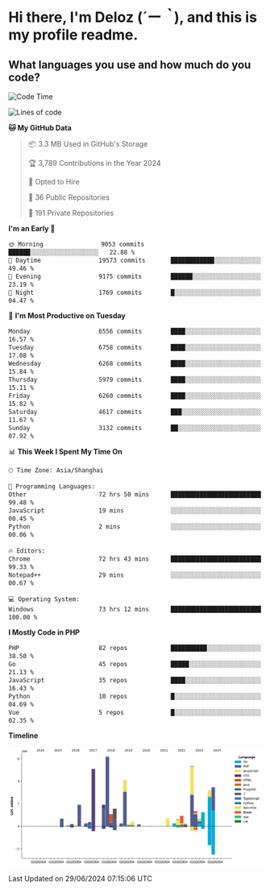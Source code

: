 # **Hi there, I'm Deloz (*´ー｀*), and this is my profile readme.**

## **What languages you use and how much do you code?**

<!--START_SECTION:waka-->
![Code Time](http://img.shields.io/badge/Code%20Time-4%2C322%20hrs%2057%20mins-blue)

![Lines of code](https://img.shields.io/badge/From%20Hello%20World%20I%27ve%20Written-42.3%20million%20lines%20of%20code-blue)

**🐱 My GitHub Data** 

> 📦 3.3 MB Used in GitHub's Storage 
 > 
> 🏆 3,789 Contributions in the Year 2024
 > 
> 💼 Opted to Hire
 > 
> 📜 36 Public Repositories 
 > 
> 🔑 191 Private Repositories 
 > 
**I'm an Early 🐤** 

```text
🌞 Morning                9053 commits        ██████░░░░░░░░░░░░░░░░░░░   22.88 % 
🌆 Daytime                19573 commits       ████████████░░░░░░░░░░░░░   49.46 % 
🌃 Evening                9175 commits        ██████░░░░░░░░░░░░░░░░░░░   23.19 % 
🌙 Night                  1769 commits        █░░░░░░░░░░░░░░░░░░░░░░░░   04.47 % 
```
📅 **I'm Most Productive on Tuesday** 

```text
Monday                   6556 commits        ████░░░░░░░░░░░░░░░░░░░░░   16.57 % 
Tuesday                  6758 commits        ████░░░░░░░░░░░░░░░░░░░░░   17.08 % 
Wednesday                6268 commits        ████░░░░░░░░░░░░░░░░░░░░░   15.84 % 
Thursday                 5979 commits        ████░░░░░░░░░░░░░░░░░░░░░   15.11 % 
Friday                   6260 commits        ████░░░░░░░░░░░░░░░░░░░░░   15.82 % 
Saturday                 4617 commits        ███░░░░░░░░░░░░░░░░░░░░░░   11.67 % 
Sunday                   3132 commits        ██░░░░░░░░░░░░░░░░░░░░░░░   07.92 % 
```


📊 **This Week I Spent My Time On** 

```text
🕑︎ Time Zone: Asia/Shanghai

💬 Programming Languages: 
Other                    72 hrs 50 mins      █████████████████████████   99.48 % 
JavaScript               19 mins             ░░░░░░░░░░░░░░░░░░░░░░░░░   00.45 % 
Python                   2 mins              ░░░░░░░░░░░░░░░░░░░░░░░░░   00.06 % 

🔥 Editors: 
Chrome                   72 hrs 43 mins      █████████████████████████   99.33 % 
Notepad++                29 mins             ░░░░░░░░░░░░░░░░░░░░░░░░░   00.67 % 

💻 Operating System: 
Windows                  73 hrs 12 mins      █████████████████████████   100.00 % 
```

**I Mostly Code in PHP** 

```text
PHP                      82 repos            ██████████░░░░░░░░░░░░░░░   38.50 % 
Go                       45 repos            █████░░░░░░░░░░░░░░░░░░░░   21.13 % 
JavaScript               35 repos            ████░░░░░░░░░░░░░░░░░░░░░   16.43 % 
Python                   10 repos            █░░░░░░░░░░░░░░░░░░░░░░░░   04.69 % 
Vue                      5 repos             █░░░░░░░░░░░░░░░░░░░░░░░░   02.35 % 
```



**Timeline**

![Lines of Code chart](https://raw.githubusercontent.com/deloz/deloz/main/assets/bar_graph.png)


 Last Updated on 29/06/2024 07:15:06 UTC
<!--END_SECTION:waka-->
